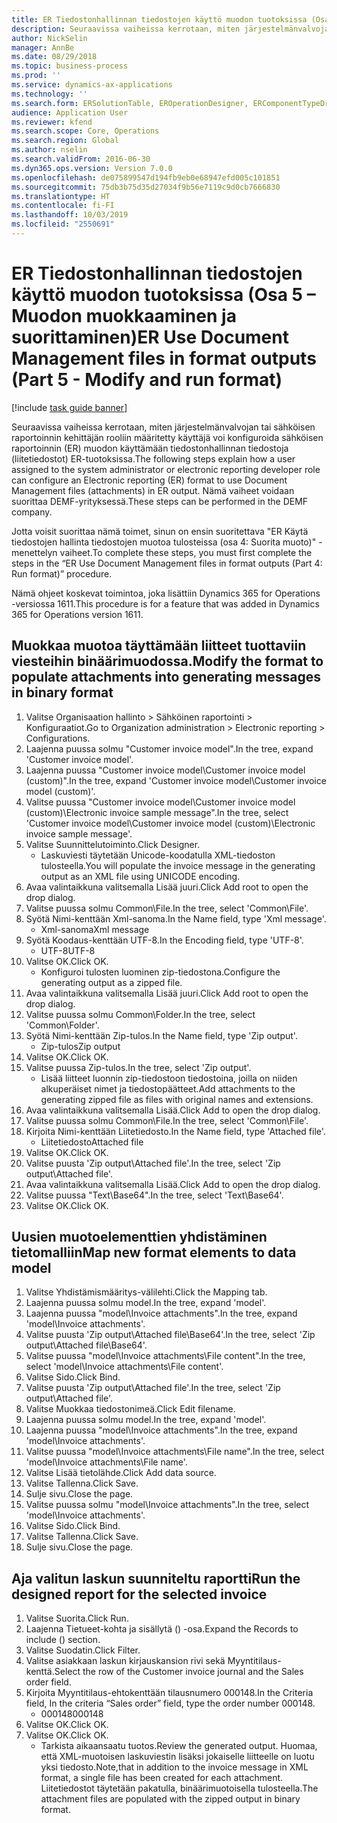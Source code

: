 ```yaml
---
title: ER Tiedostonhallinnan tiedostojen käyttö muodon tuotoksissa (Osa 5 – Muodon muokkaaminen ja suorittaminen)
description: Seuraavissa vaiheissa kerrotaan, miten järjestelmänvalvojan tai sähköisen raportoinnin kehittäjän rooliin määritetty käyttäjä voi konfiguroida sähköisen raportoinnin (ER) muodon käyttämään tiedostonhallinnan tiedostoja (liitetiedostot) ER-tuotoksissa.
author: NickSelin
manager: AnnBe
ms.date: 08/29/2018
ms.topic: business-process
ms.prod: ''
ms.service: dynamics-ax-applications
ms.technology: ''
ms.search.form: ERSolutionTable, EROperationDesigner, ERComponentTypeDropDialog, ERExpressionDesignerFormula, SysQueryForm
audience: Application User
ms.reviewer: kfend
ms.search.scope: Core, Operations
ms.search.region: Global
ms.author: nselin
ms.search.validFrom: 2016-06-30
ms.dyn365.ops.version: Version 7.0.0
ms.openlocfilehash: de075899547d194fb9eb0e68947efd005c101851
ms.sourcegitcommit: 75db3b75d35d27034f9b56e7119c9d0cb7666830
ms.translationtype: HT
ms.contentlocale: fi-FI
ms.lasthandoff: 10/03/2019
ms.locfileid: "2550691"
---
```

# <a name="er-use-document-management-files-in-format-outputs-part-5---modify-and-run-format"></a><span data-ttu-id="c6f0f-103">ER Tiedostonhallinnan tiedostojen käyttö muodon tuotoksissa (Osa 5 – Muodon muokkaaminen ja suorittaminen)</span><span class="sxs-lookup"><span data-stu-id="c6f0f-103">ER Use Document Management files in format outputs (Part 5 - Modify and run format)</span></span>

[!include [task guide banner](../../includes/task-guide-banner.md)]

<span data-ttu-id="c6f0f-104">Seuraavissa vaiheissa kerrotaan, miten järjestelmänvalvojan tai sähköisen raportoinnin kehittäjän rooliin määritetty käyttäjä voi konfiguroida sähköisen raportoinnin (ER) muodon käyttämään tiedostonhallinnan tiedostoja (liitetiedostot) ER-tuotoksissa.</span><span class="sxs-lookup"><span data-stu-id="c6f0f-104">The following steps explain how a user assigned to the system administrator or electronic reporting developer role can configure an Electronic reporting (ER) format to use Document Management files (attachments) in ER output.</span></span> <span data-ttu-id="c6f0f-105">Nämä vaiheet voidaan suorittaa DEMF-yrityksessä.</span><span class="sxs-lookup"><span data-stu-id="c6f0f-105">These steps can be performed in the DEMF company.</span></span>

<span data-ttu-id="c6f0f-106">Jotta voisit suorittaa nämä toimet, sinun on ensin suoritettava "ER Käytä tiedostojen hallinta tiedostojen muotoa tulosteissa (osa 4: Suorita muoto)" -menettelyn vaiheet.</span><span class="sxs-lookup"><span data-stu-id="c6f0f-106">To complete these steps, you must first complete the steps in the “ER Use Document Management files in format outputs (Part 4: Run format)” procedure.</span></span>

<span data-ttu-id="c6f0f-107">Nämä ohjeet koskevat toimintoa, joka lisättiin Dynamics 365 for Operations -versiossa 1611.</span><span class="sxs-lookup"><span data-stu-id="c6f0f-107">This procedure is for a feature that was added in Dynamics 365 for Operations version 1611.</span></span>


## <a name="modify-the-format-to-populate-attachments-into-generating-messages-in-binary-format"></a><span data-ttu-id="c6f0f-108">Muokkaa muotoa täyttämään liitteet tuottaviin viesteihin binäärimuodossa.</span><span class="sxs-lookup"><span data-stu-id="c6f0f-108">Modify the format to populate attachments into generating messages in binary format</span></span>
1. <span data-ttu-id="c6f0f-109">Valitse Organisaation hallinto > Sähköinen raportointi > Konfiguraatiot.</span><span class="sxs-lookup"><span data-stu-id="c6f0f-109">Go to Organization administration > Electronic reporting > Configurations.</span></span>
2. <span data-ttu-id="c6f0f-110">Laajenna puussa solmu "Customer invoice model".</span><span class="sxs-lookup"><span data-stu-id="c6f0f-110">In the tree, expand 'Customer invoice model'.</span></span>
3. <span data-ttu-id="c6f0f-111">Laajenna puussa "Customer invoice model\Customer invoice model (custom)".</span><span class="sxs-lookup"><span data-stu-id="c6f0f-111">In the tree, expand 'Customer invoice model\Customer invoice model (custom)'.</span></span>
4. <span data-ttu-id="c6f0f-112">Valitse puussa "Customer invoice model\Customer invoice model (custom)\Electronic invoice sample message".</span><span class="sxs-lookup"><span data-stu-id="c6f0f-112">In the tree, select 'Customer invoice model\Customer invoice model (custom)\Electronic invoice sample message'.</span></span>
5. <span data-ttu-id="c6f0f-113">Valitse Suunnittelutoiminto.</span><span class="sxs-lookup"><span data-stu-id="c6f0f-113">Click Designer.</span></span>
    * <span data-ttu-id="c6f0f-114">Laskuviesti täytetään Unicode-koodatulla XML-tiedoston tulosteella.</span><span class="sxs-lookup"><span data-stu-id="c6f0f-114">You will populate the invoice message in the generating output as an XML file using UNICODE encoding.</span></span>  
6. <span data-ttu-id="c6f0f-115">Avaa valintaikkuna valitsemalla Lisää juuri.</span><span class="sxs-lookup"><span data-stu-id="c6f0f-115">Click Add root to open the drop dialog.</span></span>
7. <span data-ttu-id="c6f0f-116">Valitse puussa solmu Common\File.</span><span class="sxs-lookup"><span data-stu-id="c6f0f-116">In the tree, select 'Common\File'.</span></span>
8. <span data-ttu-id="c6f0f-117">Syötä Nimi-kenttään Xml-sanoma.</span><span class="sxs-lookup"><span data-stu-id="c6f0f-117">In the Name field, type 'Xml message'.</span></span>
    * <span data-ttu-id="c6f0f-118">Xml-sanoma</span><span class="sxs-lookup"><span data-stu-id="c6f0f-118">Xml message</span></span>  
9. <span data-ttu-id="c6f0f-119">Syötä Koodaus-kenttään UTF-8.</span><span class="sxs-lookup"><span data-stu-id="c6f0f-119">In the Encoding field, type 'UTF-8'.</span></span>
    * <span data-ttu-id="c6f0f-120">UTF-8</span><span class="sxs-lookup"><span data-stu-id="c6f0f-120">UTF-8</span></span>  
10. <span data-ttu-id="c6f0f-121">Valitse OK.</span><span class="sxs-lookup"><span data-stu-id="c6f0f-121">Click OK.</span></span>
    * <span data-ttu-id="c6f0f-122">Konfiguroi tulosten luominen zip-tiedostona.</span><span class="sxs-lookup"><span data-stu-id="c6f0f-122">Configure the generating output as a zipped file.</span></span>  
11. <span data-ttu-id="c6f0f-123">Avaa valintaikkuna valitsemalla Lisää juuri.</span><span class="sxs-lookup"><span data-stu-id="c6f0f-123">Click Add root to open the drop dialog.</span></span>
12. <span data-ttu-id="c6f0f-124">Valitse puussa solmu Common\Folder.</span><span class="sxs-lookup"><span data-stu-id="c6f0f-124">In the tree, select 'Common\Folder'.</span></span>
13. <span data-ttu-id="c6f0f-125">Syötä Nimi-kenttään Zip-tulos.</span><span class="sxs-lookup"><span data-stu-id="c6f0f-125">In the Name field, type 'Zip output'.</span></span>
    * <span data-ttu-id="c6f0f-126">Zip-tulos</span><span class="sxs-lookup"><span data-stu-id="c6f0f-126">Zip output</span></span>  
14. <span data-ttu-id="c6f0f-127">Valitse OK.</span><span class="sxs-lookup"><span data-stu-id="c6f0f-127">Click OK.</span></span>
15. <span data-ttu-id="c6f0f-128">Valitse puussa Zip-tulos.</span><span class="sxs-lookup"><span data-stu-id="c6f0f-128">In the tree, select 'Zip output'.</span></span>
    * <span data-ttu-id="c6f0f-129">Lisää liitteet luonnin zip-tiedostoon tiedostoina, joilla on niiden alkuperäiset nimet ja tiedostopäätteet.</span><span class="sxs-lookup"><span data-stu-id="c6f0f-129">Add attachments to the generating zipped file as files with original names and extensions.</span></span>  
16. <span data-ttu-id="c6f0f-130">Avaa valintaikkuna valitsemalla Lisää.</span><span class="sxs-lookup"><span data-stu-id="c6f0f-130">Click Add to open the drop dialog.</span></span>
17. <span data-ttu-id="c6f0f-131">Valitse puussa solmu Common\File.</span><span class="sxs-lookup"><span data-stu-id="c6f0f-131">In the tree, select 'Common\File'.</span></span>
18. <span data-ttu-id="c6f0f-132">Kirjoita Nimi-kenttään Liitetiedosto.</span><span class="sxs-lookup"><span data-stu-id="c6f0f-132">In the Name field, type 'Attached file'.</span></span>
    * <span data-ttu-id="c6f0f-133">Liitetiedosto</span><span class="sxs-lookup"><span data-stu-id="c6f0f-133">Attached file</span></span>  
19. <span data-ttu-id="c6f0f-134">Valitse OK.</span><span class="sxs-lookup"><span data-stu-id="c6f0f-134">Click OK.</span></span>
20. <span data-ttu-id="c6f0f-135">Valitse puusta 'Zip output\Attached file'.</span><span class="sxs-lookup"><span data-stu-id="c6f0f-135">In the tree, select 'Zip output\Attached file'.</span></span>
21. <span data-ttu-id="c6f0f-136">Avaa valintaikkuna valitsemalla Lisää.</span><span class="sxs-lookup"><span data-stu-id="c6f0f-136">Click Add to open the drop dialog.</span></span>
22. <span data-ttu-id="c6f0f-137">Valitse puussa "Text\Base64".</span><span class="sxs-lookup"><span data-stu-id="c6f0f-137">In the tree, select 'Text\Base64'.</span></span>
23. <span data-ttu-id="c6f0f-138">Valitse OK.</span><span class="sxs-lookup"><span data-stu-id="c6f0f-138">Click OK.</span></span>

## <a name="map-new-format-elements-to-data-model"></a><span data-ttu-id="c6f0f-139">Uusien muotoelementtien yhdistäminen tietomalliin</span><span class="sxs-lookup"><span data-stu-id="c6f0f-139">Map new format elements to data model</span></span>
1. <span data-ttu-id="c6f0f-140">Valitse Yhdistämismääritys-välilehti.</span><span class="sxs-lookup"><span data-stu-id="c6f0f-140">Click the Mapping tab.</span></span>
2. <span data-ttu-id="c6f0f-141">Laajenna puussa solmu model.</span><span class="sxs-lookup"><span data-stu-id="c6f0f-141">In the tree, expand 'model'.</span></span>
3. <span data-ttu-id="c6f0f-142">Laajenna puussa "model\Invoice attachments".</span><span class="sxs-lookup"><span data-stu-id="c6f0f-142">In the tree, expand 'model\Invoice attachments'.</span></span>
4. <span data-ttu-id="c6f0f-143">Valitse puusta 'Zip output\Attached file\Base64'.</span><span class="sxs-lookup"><span data-stu-id="c6f0f-143">In the tree, select 'Zip output\Attached file\Base64'.</span></span>
5. <span data-ttu-id="c6f0f-144">Valitse puussa "model\Invoice attachments\File content".</span><span class="sxs-lookup"><span data-stu-id="c6f0f-144">In the tree, select 'model\Invoice attachments\File content'.</span></span>
6. <span data-ttu-id="c6f0f-145">Valitse Sido.</span><span class="sxs-lookup"><span data-stu-id="c6f0f-145">Click Bind.</span></span>
7. <span data-ttu-id="c6f0f-146">Valitse puusta 'Zip output\Attached file'.</span><span class="sxs-lookup"><span data-stu-id="c6f0f-146">In the tree, select 'Zip output\Attached file'.</span></span>
8. <span data-ttu-id="c6f0f-147">Valitse Muokkaa tiedostonimeä.</span><span class="sxs-lookup"><span data-stu-id="c6f0f-147">Click Edit filename.</span></span>
9. <span data-ttu-id="c6f0f-148">Laajenna puussa solmu model.</span><span class="sxs-lookup"><span data-stu-id="c6f0f-148">In the tree, expand 'model'.</span></span>
10. <span data-ttu-id="c6f0f-149">Laajenna puussa "model\Invoice attachments".</span><span class="sxs-lookup"><span data-stu-id="c6f0f-149">In the tree, expand 'model\Invoice attachments'.</span></span>
11. <span data-ttu-id="c6f0f-150">Valitse puussa "model\Invoice attachments\File name".</span><span class="sxs-lookup"><span data-stu-id="c6f0f-150">In the tree, select 'model\Invoice attachments\File name'.</span></span>
12. <span data-ttu-id="c6f0f-151">Valitse Lisää tietolähde.</span><span class="sxs-lookup"><span data-stu-id="c6f0f-151">Click Add data source.</span></span>
13. <span data-ttu-id="c6f0f-152">Valitse Tallenna.</span><span class="sxs-lookup"><span data-stu-id="c6f0f-152">Click Save.</span></span>
14. <span data-ttu-id="c6f0f-153">Sulje sivu.</span><span class="sxs-lookup"><span data-stu-id="c6f0f-153">Close the page.</span></span>
15. <span data-ttu-id="c6f0f-154">Valitse puussa solmu "model\Invoice attachments".</span><span class="sxs-lookup"><span data-stu-id="c6f0f-154">In the tree, select 'model\Invoice attachments'.</span></span>
16. <span data-ttu-id="c6f0f-155">Valitse Sido.</span><span class="sxs-lookup"><span data-stu-id="c6f0f-155">Click Bind.</span></span>
17. <span data-ttu-id="c6f0f-156">Valitse Tallenna.</span><span class="sxs-lookup"><span data-stu-id="c6f0f-156">Click Save.</span></span>
18. <span data-ttu-id="c6f0f-157">Sulje sivu.</span><span class="sxs-lookup"><span data-stu-id="c6f0f-157">Close the page.</span></span>

## <a name="run-the-designed-report-for-the-selected-invoice"></a><span data-ttu-id="c6f0f-158">Aja valitun laskun suunniteltu raportti</span><span class="sxs-lookup"><span data-stu-id="c6f0f-158">Run the designed report for the selected invoice</span></span>
1. <span data-ttu-id="c6f0f-159">Valitse Suorita.</span><span class="sxs-lookup"><span data-stu-id="c6f0f-159">Click Run.</span></span>
2. <span data-ttu-id="c6f0f-160">Laajenna Tietueet-kohta ja sisällytä () -osa.</span><span class="sxs-lookup"><span data-stu-id="c6f0f-160">Expand the Records to include () section.</span></span>
3. <span data-ttu-id="c6f0f-161">Valitse Suodatin.</span><span class="sxs-lookup"><span data-stu-id="c6f0f-161">Click Filter.</span></span>
4. <span data-ttu-id="c6f0f-162">Valitse asiakkaan laskun kirjauskansion rivi sekä Myyntitilaus-kenttä.</span><span class="sxs-lookup"><span data-stu-id="c6f0f-162">Select the row of the Customer invoice journal and the Sales order field.</span></span>
5. <span data-ttu-id="c6f0f-163">Kirjoita Myyntitilaus-ehtokenttään tilausnumero 000148.</span><span class="sxs-lookup"><span data-stu-id="c6f0f-163">In the Criteria field, In the criteria “Sales order” field, type the order number 000148.</span></span>
    * <span data-ttu-id="c6f0f-164">000148</span><span class="sxs-lookup"><span data-stu-id="c6f0f-164">000148</span></span>  
6. <span data-ttu-id="c6f0f-165">Valitse OK.</span><span class="sxs-lookup"><span data-stu-id="c6f0f-165">Click OK.</span></span>
7. <span data-ttu-id="c6f0f-166">Valitse OK.</span><span class="sxs-lookup"><span data-stu-id="c6f0f-166">Click OK.</span></span>
    * <span data-ttu-id="c6f0f-167">Tarkista aikaansaatu tuotos.</span><span class="sxs-lookup"><span data-stu-id="c6f0f-167">Review the generated output.</span></span> <span data-ttu-id="c6f0f-168">Huomaa, että XML-muotoisen laskuviestin lisäksi jokaiselle liitteelle on luotu yksi tiedosto.</span><span class="sxs-lookup"><span data-stu-id="c6f0f-168">Note,that in addition to the invoice message in XML format, a single file has been created for each attachment.</span></span> <span data-ttu-id="c6f0f-169">Liitetiedostot täytetään pakatulla, binäärimuotoisella tulosteella.</span><span class="sxs-lookup"><span data-stu-id="c6f0f-169">The attachment files are populated with the zipped output in binary format.</span></span>  

